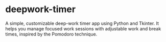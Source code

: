 # deepwork-timer
A simple, customizable deep-work timer app using Python and Tkinter. It helps you manage focused work sessions with adjustable work and break times, inspired by the Pomodoro technique.
